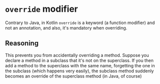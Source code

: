 # `override` modifier
Contrary to Java, in Kotlin `override` is a keyword (a function modifier) and not an annotation, and also, it's mandatory when overriding.

## Reasoning
This prevents you from accidentally overriding a method. Suppose you declare a method in a subclass that it's not on the superclass. If you then add a method to the superclass with the same name, forgetting the one in the subclass (which happens very easily), the subclass method suddenly becomes an override of the superclass method (in Java, of course)
